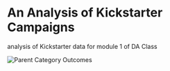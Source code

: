 # An Analysis of Kickstarter Campaigns
analysis of Kickstarter data for module 1 of DA Class

![Parent Category Outcomes](https://user-images.githubusercontent.com/14280739/154163709-116aa231-4f87-4ebb-b874-959afae69041.png)

